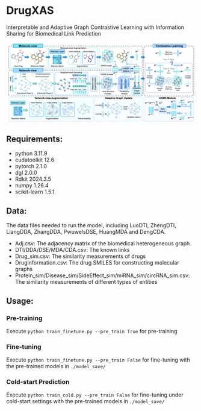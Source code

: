 # DrugXAS
Interpretable and Adaptive Graph Contrastive Learning with Information Sharing for Biomedical Link Prediction

<p align="center">
  <img src='./assets/Architecture.png' width="700">
</p>

## Requirements:
- python 3.11.9
- cudatoolkit 12.6
- pytorch 2.1.0
- dgl 2.0.0
- Rdkit 2024.3.5 
- numpy 1.26.4
- scikit-learn 1.5.1

## Data:
The data files needed to run the model, including LuoDTI, ZhengDTI, LiangDDA, ZhangDDA, PwuwelsDSE, HuangMDA and DengCDA.
- Adj.csv: The adjacency matrix of the biomedical heterogeneous graph
- DTI/DDA/DSE/MDA/CDA.csv: The known links
- Drug_sim.csv: The similarity measurements of drugs
- Druginformation.csv: The drug SMILES for constructing molecular graphs
- Protein_sim/Disease_sim/SideEffect_sim/miRNA_sim/circRNA_sim.csv: The similarity measurements of different types of entities

## Usage:
### Pre-training
Execute ```python train_finetune.py --pre_train True``` for pre-training
### Fine-tuning
Execute ```python train_finetune.py --pre_train False``` for fine-tuning with the pre-trained models in ```./model_save/```
### Cold-start Prediction
Execute ```python train_cold.py --pre_train False``` for fine-tuning under cold-start settings with the pre-trained models in ```./model_save/```
